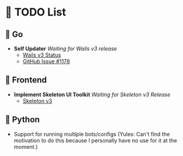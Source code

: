 # 📝 TODO List

## 🚀 Go
- **Self Updater**
  _Waiting for Wails v3 release_
    - [Wails v3 Status](https://v3alpha.wails.io/status/)
    - [GitHub Issue #1178](https://github.com/wailsapp/wails/issues/1178)

## 🎨 Frontend
- **Implement Skeleton UI Toolkit**
  _Waiting for Skeleton v3 Release_
    - [Skeleton v3](https://github.com/skeletonlabs/skeleton/discussions/3175)

## 🐍 Python
- Support for running multiple bots/configs (Yules: Can't find the motivation to do this because I personally have no use for it at the moment.)
